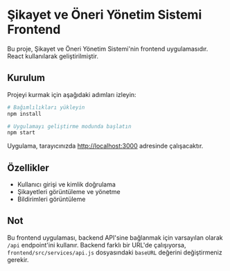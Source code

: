 # Şikayet ve Öneri Yönetim Sistemi Frontend

Bu proje, Şikayet ve Öneri Yönetim Sistemi'nin frontend uygulamasıdır. React kullanılarak geliştirilmiştir.

## Kurulum

Projeyi kurmak için aşağıdaki adımları izleyin:

```bash
# Bağımlılıkları yükleyin
npm install

# Uygulamayı geliştirme modunda başlatın
npm start
```

Uygulama, tarayıcınızda [http://localhost:3000](http://localhost:3000) adresinde çalışacaktır.

## Özellikler

- Kullanıcı girişi ve kimlik doğrulama
- Şikayetleri görüntüleme ve yönetme
- Bildirimleri görüntüleme

## Not

Bu frontend uygulaması, backend API'sine bağlanmak için varsayılan olarak `/api` endpoint'ini kullanır. Backend farklı bir URL'de çalışıyorsa, `frontend/src/services/api.js` dosyasındaki `baseURL` değerini değiştirmeniz gerekir. 